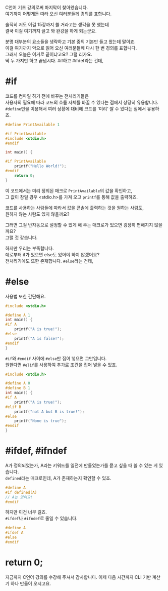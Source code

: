 C언어 기초 강의로써 마지막이 찾아왔습니다.  
여기까지 어떻게든 따라 오신 여러분들께 경의를 표합니다.   

솔직히 저도 이걸 15강까지 쓸 거라고는 생각을 못 했는데  
결국 이걸 여기까지 끌고 와 완강을 하게 되는군요.

분명 대부분의 요소들을 생략하고 기본 중의 기본만 들고 왔는데 말이죠.  
이걸 여기까지 악으로 읽어 오신 여러분들께 다시 한 번 경의를 표합니다.  
그래서 오늘은 이거로 끝이냐고요? 그럴 리가요.  
딱 두 가지만 하고 끝냅시다. #if하고 #ifdef라는 건데,

# #if
코드를 컴파일 하기 전에 바꾸는 전처리기들은  
사용자의 필요에 따라 코드의 흐름 자체를 바꿀 수 있다는 점에서 상당히 유용합니다.  
`#define`만을 이용해서 여러 상황에 대비해 코드를 '미리' 짤 수 있다는 점에서 유용하죠.

```c
#define PrintAvailable 1

#if PrintAvailable
#include <stdio.h>
#endif

int main() {

#if PrintAvailable
    printf("Hello World!");
#endif
    return 0;
}
```

이 코드에서는 미리 정의된 매크로 `PrintAvailable`의 값을 확인하고,  
그 값이 참일 경우 <stdio.h>를 가져 오고 `printf`를 통해 값을 출력하죠.  

코드를 사용하는 사람들에 따라서 값을 콘솔에 출력하는 것을 원하는 사람도,  
원하지 않는 사람도 있지 않을까요?  

그러면 그걸 반자동으로 설정할 수 있게 해 주는 매크로가 있으면 굉장히 편해지지 않을까요?  
그럴 것 같습니다.

하지만 우리는 부족합니다.  
예로부터 if가 있으면 else도 있어야 하지 않겠어요?  
전처리기에도 또한 존재합니다. `#else`라는 건데,

# #else
사용법 또한 간단해요.
```c
#include <stdio.h>

#define A 1
int main() {
#if A
    printf("A is true!");
#else
    printf("A is false!");
#endif
}
```
`#if`와 `#endif` 사이에 `#else`만 집어 넣으면 그만입니다.  
원한다면 `#elif`를 사용하여 추가로 조건을 집어 넣을 수 있죠.
```c
#include <stdio.h>

#define A 0
#define B 1
int main() {
#if A
    printf("A is true!");
#elif B
    printf("not A but B is true!");
#else
    printf("None is true");
#endif
}
```


# #ifdef, #ifndef
A가 정의되었는가, A라는 키워드를 일전에 만들었는가를 묻고 싶을 때 쓸 수 있는 게 있습니다.  
`defined`라는 매크로인데, A가 존재하는지 확인할 수 있죠.  
```c
#define A
#if defined(A)
// A는 있어요!
#endif
```

하지만 이건 너무 길죠.  
`#ifdef`나 `#ifndef`로 줄일 수 있습니다.

```c
#define A
#ifdef A
#else
#endif
```

# return 0;
지금까지 C언어 강의를 수강해 주셔서 감사합니다.
이제 다음 시간까지 CLI 기반 계산기 하나 만들어 오시고요. 